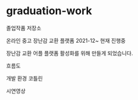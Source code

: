 # graduation-work
졸업작품 저장소

온라인 중고 장난감 교환 플랫폼
2021-12~ 현재 진행중

장난감 교환 어플 플랫폼 활성화를 위해 만들게 되었습니다.

흐름도

개발 환경
코틀린

시연영상
